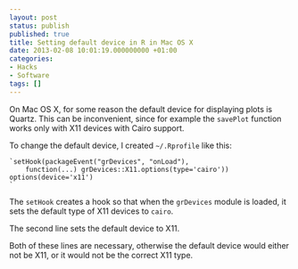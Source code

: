 ```yaml
---
layout: post
status: publish
published: true
title: Setting default device in R in Mac OS X
date: 2013-02-08 10:01:19.000000000 +01:00
categories:
- Hacks
- Software
tags: []
---
```

On Mac OS X, for some reason the default device for displaying plots is Quartz. This can be inconvenient, since for example the `savePlot` function works only with X11 devices with Cairo support.

To change the default device, I created `~/.Rprofile` like this:


```
`setHook(packageEvent("grDevices", "onLoad"),
    function(...) grDevices::X11.options(type='cairo'))
options(device='x11')
`
```


The `setHook` creates a hook so that when the `grDevices` module is loaded, it sets the default type of X11 devices to `cairo`.

The second line sets the default device to X11.

Both of these lines are necessary, otherwise the default device would either not be X11, or it would not be the correct X11 type.
